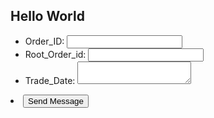 ## Hello World

<form action="/my-handling-form-page" method="post">
 <ul>
  <li>
    <label for="name">Order_ID:</label>
    <input type="text" id="name" name="user_name">
  </li>
  <li>
    <label for="mail">Root_Order_id:</label>
    <input type="email" id="mail" name="user_email">
  </li>
  <li>
    <label for="msg">Trade_Date:</label>
    <textarea id="msg" name="user_message"></textarea>
  </li>
 </ul>
 <li class="button">
  <button onclick="changeText()">Send Message</button>
  <!--<button type="submit">Send your message</button> -->
</li>
 <!--<h1 onclick="changeText(this)">Submit</h1> -->

<script>
function changeText() {
  <!-- id.innerHTML = "Ooops!"; -->
 window.location.href="http://www.google.com";
}
</script>

</form>
